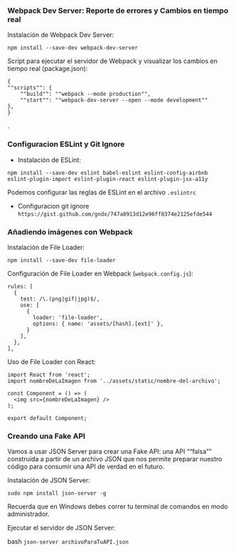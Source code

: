 ### Webpack Dev Server: Reporte de errores y Cambios en tiempo real

Instalación de Webpack Dev Server:

`npm install --save-dev webpack-dev-server`

Script para ejecutar el servidor de Webpack y visualizar los cambios en tiempo real (package.json):

    {
    ""scripts"": {
        ""build"": ""webpack --mode production"",
        ""start"": ""webpack-dev-server --open --mode development""
    },
    }

.

### Configuracion ESLint y Git Ignore

- Instalación de ESLint:

`npm install --save-dev eslint babel-eslint eslint-config-airbnb eslint-plugin-import eslint-plugin-react eslint-plugin-jsx-a11y`

Podemos configurar las reglas de ESLint en el archivo `.eslintrc`

- Configuracion git ignore
  `https://gist.github.com/gndx/747a8913d12e96ff8374e2125efde544`

### Añadiendo imágenes con Webpack

Instalación de File Loader:

`npm install --save-dev file-loader`

Configuración de File Loader en Webpack (`webpack.config.js`):

    rules: [
      {
        test: /\.(png|gif|jpg)$/,
        use: [
          {
            loader: 'file-loader',
            options: { name: 'assets/[hash].[ext]' },
          }
        ],
      },
    ],

Uso de File Loader con React:

    import React from 'react';
    import nombreDeLaImagen from '../assets/static/nombre-del-archivo';

    const Component = () => (
      <img src={nombreDeLaImagen} />
    );

    export default Component;

### Creando una Fake API

Vamos a usar JSON Server para crear una Fake API: una API ““falsa”” construida a partir de un archivo JSON que nos permite preparar nuestro código para consumir una API de verdad en el futuro.

Instalación de JSON Server:

`sudo npm install json-server -g`

Recuerda que en Windows debes correr tu terminal de comandos en modo administrador.

Ejecutar el servidor de JSON Server:

bash
`json-server archivoParaTuAPI.json`

